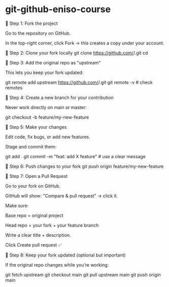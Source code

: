 # git-github-eniso-course

🔹 Step 1: Fork the project

Go to the repository on GitHub.

In the top-right corner, click Fork → this creates a copy under your account.

🔹 Step 2: Clone your fork locally
git clone https://github.com/<your-username>/<repo>.git
cd <repo>

🔹 Step 3: Add the original repo as "upstream"

This lets you keep your fork updated:

git remote add upstream https://github.com/<original-owner>/<repo>.git
git remote -v   # check remotes

🔹 Step 4: Create a new branch for your contribution

Never work directly on main or master:

git checkout -b feature/my-new-feature

🔹 Step 5: Make your changes

Edit code, fix bugs, or add new features.

Stage and commit them:

git add .
git commit -m "feat: add X feature"   # use a clear message

🔹 Step 6: Push changes to your fork
git push origin feature/my-new-feature

🔹 Step 7: Open a Pull Request

Go to your fork on GitHub.

GitHub will show: "Compare & pull request" → click it.

Make sure:

Base repo = original project

Head repo = your fork + your feature branch

Write a clear title + description.

Click Create pull request ✅

🔹 Step 8: Keep your fork updated (optional but important)

If the original repo changes while you’re working:

git fetch upstream
git checkout main
git pull upstream main
git push origin main
